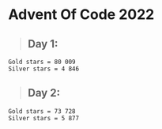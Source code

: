 # Advent Of Code 2022

 > ## Day 1:
```
Gold stars = 80 009
Silver stars = 4 846
```
 > ## Day 2:
 ```
 Gold stars = 73 728
 Silver stars = 5 877
 ```